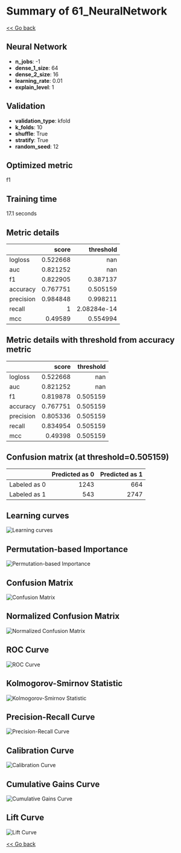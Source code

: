 # Summary of 61_NeuralNetwork

[<< Go back](../README.md)


## Neural Network
- **n_jobs**: -1
- **dense_1_size**: 64
- **dense_2_size**: 16
- **learning_rate**: 0.01
- **explain_level**: 1

## Validation
 - **validation_type**: kfold
 - **k_folds**: 10
 - **shuffle**: True
 - **stratify**: True
 - **random_seed**: 12

## Optimized metric
f1

## Training time

17.1 seconds

## Metric details
|           |    score |     threshold |
|:----------|---------:|--------------:|
| logloss   | 0.522668 | nan           |
| auc       | 0.821252 | nan           |
| f1        | 0.822905 |   0.387137    |
| accuracy  | 0.767751 |   0.505159    |
| precision | 0.984848 |   0.998211    |
| recall    | 1        |   2.08284e-14 |
| mcc       | 0.49589  |   0.554994    |


## Metric details with threshold from accuracy metric
|           |    score |   threshold |
|:----------|---------:|------------:|
| logloss   | 0.522668 |  nan        |
| auc       | 0.821252 |  nan        |
| f1        | 0.819878 |    0.505159 |
| accuracy  | 0.767751 |    0.505159 |
| precision | 0.805336 |    0.505159 |
| recall    | 0.834954 |    0.505159 |
| mcc       | 0.49398  |    0.505159 |


## Confusion matrix (at threshold=0.505159)
|              |   Predicted as 0 |   Predicted as 1 |
|:-------------|-----------------:|-----------------:|
| Labeled as 0 |             1243 |              664 |
| Labeled as 1 |              543 |             2747 |

## Learning curves
![Learning curves](learning_curves.png)

## Permutation-based Importance
![Permutation-based Importance](permutation_importance.png)
## Confusion Matrix

![Confusion Matrix](confusion_matrix.png)


## Normalized Confusion Matrix

![Normalized Confusion Matrix](confusion_matrix_normalized.png)


## ROC Curve

![ROC Curve](roc_curve.png)


## Kolmogorov-Smirnov Statistic

![Kolmogorov-Smirnov Statistic](ks_statistic.png)


## Precision-Recall Curve

![Precision-Recall Curve](precision_recall_curve.png)


## Calibration Curve

![Calibration Curve](calibration_curve_curve.png)


## Cumulative Gains Curve

![Cumulative Gains Curve](cumulative_gains_curve.png)


## Lift Curve

![Lift Curve](lift_curve.png)



[<< Go back](../README.md)
